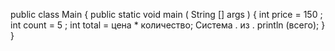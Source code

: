 public  class  Main {
  public  static  void  main ( String [] args ) {
    int price =  150 ;
    int count =  5 ;
    int total = цена * количество;
    Система . из . println (всего);
  }
}

